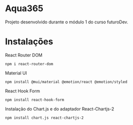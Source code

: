 # Aqua365
Projeto desenvolvido durante o módulo 1 do curso futuroDev.


# Instalações

React Router DOM
```
npm i react-router-dom
```

Material UI
```
npm install @mui/material @emotion/react @emotion/styled
```

React Hook Form
```
npm install react-hook-form
```

Instalação do Chart.js e do adaptador React-Chartjs-2
```
npm install chart.js react-chartjs-2
```